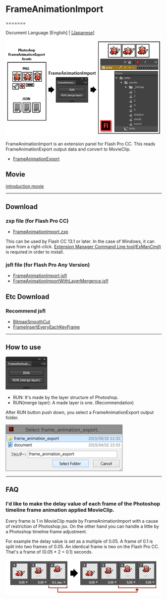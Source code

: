 # FrameAnimationImport
=======

Document Language [English] | [[Japanese]](README_jp.md)

![FrameAnimationImport Panel](assets/main.png)

FrameAnimationImport is an extension panel for Flash Pro CC.
This reads FrameAnimationExport output data and convert to MovieClip.

* [FrameAnimationExport](https://github.com/siratama/FrameAnimationExport)

## Movie

[introduction movie](https://www.youtube.com/watch?v=CbO2_SfJ2CY)

---
## Download

### zxp file (for Flash Pro CC)

* [FrameAnimationImport.zxp](https://raw.github.com/siratama/FrameAnimationImport/master/download/FrameAnimationImport.zxp)

This can be used by Flash CC 13.1 or later. In the case of Windows, it can save from a right-click. 
[Extension Manager Command Line tool(ExManCmd)](https://www.adobeexchange.com/resources/28) is required in order to install. 

### jsfl file (for Flash Pro Any Version)

* [FrameAnimationImport.jsfl](https://raw.githubusercontent.com/siratama/FrameAnimationImport/master/download/FrameAnimationImport.jsfl)
* [FrameAnimationImportWithLayerMergence.jsfl](https://raw.githubusercontent.com/siratama/FrameAnimationImport/master/download/FrameAnimationImportWithLayerMergence.jsfl)

## Etc Download

### Recommend jsfl

* [BitmapSmoothCut](https://github.com/siratama/BitmapSmoothCut)
* [FrameInsertEveryEachKeyFrame](https://github.com/siratama/FrameInsertEveryEachKeyFrame)

---
## How to use

![FrameAnimationImport Panel](assets/panel.png)

* RUN: It's made by the layer structure of Photoshop.
* RUN(merge layer): A made layer is one. (Recommendation) 

After RUN button push down, you select a FrameAnimationExport output folder.

![ ](assets/select_export_folder.png)

---
## FAQ

### I'd like to make the delay value of each frame of the Photoshop timeline frame animation applied MovieClip.

Every frame is 1 in MovieClip made by FrameAnimationImport with a cause of restriction of Photoshop jsx.
On the other hand you can handle a little by a Photoshop timeline frame adjustment.

For example the delay value is set as a multiple of 0.05.
A frame of 0.1 is split into two frames of 0.05.
An identical frame is two on the Flash Pro CC. That's a frame of (0.05 * 2 = 0.1) seconds.

![ ](assets/frame_split.png)


